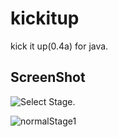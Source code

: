 # kickitup
kick it up(0.4a) for java.

## ScreenShot
![Select Stage.](https://user-images.githubusercontent.com/14028505/58261931-39463b00-7db4-11e9-9c7c-500120a05953.png)
 
![normalStage1](https://user-images.githubusercontent.com/14028505/60396985-0cd7c880-9b83-11e9-82e4-ba027bd73840.png)
